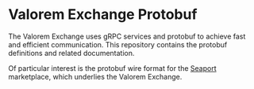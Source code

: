# Valorem Exchange Protobuf 

The Valorem Exchange uses gRPC services and protobuf to achieve fast and 
efficient communication. This repository contains the protobuf definitions and 
related documentation.

Of particular interest is the protobuf wire format for the 
[Seaport](https://github.com/ProjectOpenSea/seaport) marketplace, which underlies
the Valorem Exchange.
